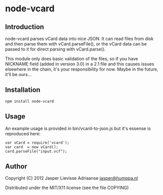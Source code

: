 node-vcard
==========

Introduction
------------

node-vcard parses vCard data into nice JSON. It can read files from
disk and then parse them with vCard.parseFile(), or the vCard data
can be passed to it for direct parsing with vCard.parse().

This module only does basic validation of the files, so if you have
NICKNAME field (added in version 3.0) in a 2.1 file and this causes
issues elsewhere in the chain, it's your responsibility for now.
Maybe in the future, it'll be ours...

Installation
------------

	npm install node-vcard

Usage
-----

An example usage is provided in bin/vcard-to-json.js but it's essense
is reproduced here:

	var vCard = require('vcard');
	var card  = new vCard();
	card.parseFile("input.vcf");

Author
-------

Copyright (C) 2012 Jasper Lievisse Adriaanse <jasper@humppa.nl>

Distributed under the MIT/X11 license (see the file COPYING)
